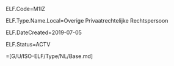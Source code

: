 ELF.Code=M1IZ

ELF.Type.Name.Local=Overige Privaatrechtelijke Rechtspersoon

ELF.DateCreated=2019-07-05

ELF.Status=ACTV

=[G/U/ISO-ELF/Type/NL/Base.md]